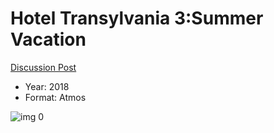 # Hotel Transylvania 3:Summer Vacation

[Discussion Post](https://www.avsforum.com/threads/bass-eq-for-filtered-movies.2995212/post-56870030)

* Year: 2018
* Format: Atmos

![img 0](https://i.imgur.com/FE9peWr.jpg)

